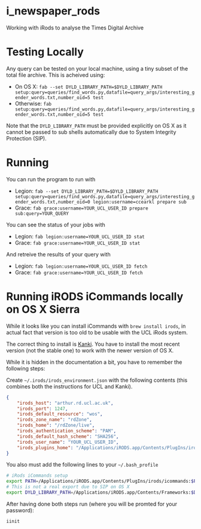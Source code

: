 # i_newspaper_rods
Working with iRods to analyse the Times Digital Archive

# Testing Locally

Any query can be tested on your local machine, using a tiny subset of the total 
file archive. This is acheived using: 

 * On OS X: `fab --set DYLD_LIBRARY_PATH=$DYLD_LIBRARY_PATH setup:query=queries/find_words.py,datafile=query_args/interesting_gender_words.txt,number_oid=5 test`
 * Otherwise: `fab setup:query=queries/find_words.py,datafile=query_args/interesting_gender_words.txt,number_oid=5 test`

Note that the `DYLD_LIBRARY_PATH` must be provided explicitly on OS X as 
it cannot be passed to sub shells automatically due to System Integrity Protection (SIP).

# Running

You can run the program to run with
 * Legion: `fab --set DYLD_LIBRARY_PATH=$DYLD_LIBRARY_PATH setup:query=queries/find_words.py,datafile=query_args/interesting_gender_words.txt,number_oid=0 legion:username=ccearkl prepare sub`
 * Grace: `fab grace:username=YOUR_UCL_USER_ID prepare sub:query=YOUR_QUERY`

You can see the status of your jobs with

* Legion: `fab legion:username=YOUR_UCL_USER_ID stat`
* Grace: `fab grace:username=YOUR_UCL_USER_ID stat`

And retreive the results of your query with

* Legion: `fab legion:username=YOUR_UCL_USER_ID fetch`
* Grace: `fab grace:username=YOUR_UCL_USER_ID fetch`


# Running iRODS iCommands locally on OS X Sierra

While it looks like you can install iCommands with
`brew install irods`, in actual fact that version is too old to be
usable with the UCL iRods system.

The correct thing to install is [Kanki](https://github.com/ilarik/kanki-irodsclient).
You have to install the most recent version (not the stable one) to work with the newer
version of OS X.

While it is hidden in the documentation a bit, you have to remember the following steps:

Create `~/.irods/irods_environment.json` with the following contents (this combines both
the instructions for UCL and Kanki).

```json
{
    "irods_host": "arthur.rd.ucl.ac.uk",
    "irods_port": 1247,
    "irods_default_resource": "wos",
    "irods_zone_name": "rdZone",
    "irods_home": "/rdZone/live",
    "irods_authentication_scheme": "PAM",
    "irods_default_hash_scheme": "SHA256",
    "irods_user_name": "YOUR_UCL_USER_ID",
    "irods_plugins_home": "/Applications/iRODS.app/Contents/PlugIns/irods/"
}
```

You also must add the following lines to your `~/.bash_profile`

```bash
# iRods iCommands setup
export PATH=/Applications/iRODS.app/Contents/PlugIns/irods/icommands:$PATH
# This is not a real export due to SIP on OS X 
export DYLD_LIBRARY_PATH=/Applications/iRODS.app/Contents/Frameworks:$DYLD_LIBRARY_PATH
```

After having done both steps run (where you will be promted for your password):

```bash
iinit
```

